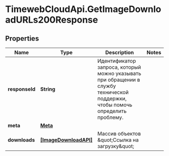 # TimewebCloudApi.GetImageDownloadURLs200Response

## Properties

Name | Type | Description | Notes
------------ | ------------- | ------------- | -------------
**responseId** | **String** | Идентификатор запроса, который можно указывать при обращении в службу технической поддержки, чтобы помочь определить проблему. | 
**meta** | [**Meta**](Meta.md) |  | 
**downloads** | [**[ImageDownloadAPI]**](ImageDownloadAPI.md) | Массив объектов \&quot;Ссылка на загрузку\&quot; | 


